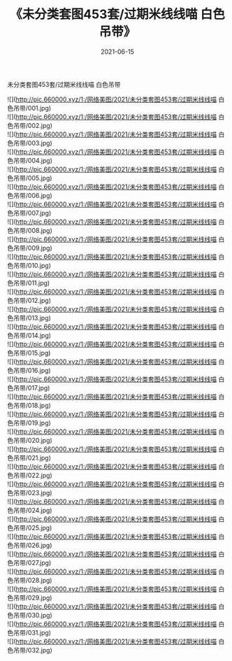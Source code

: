 ﻿---
layout: post
title:  《未分类套图453套/过期米线线喵 白色吊带》
date:   2021-06-15
img: http://pic.660000.xyz/1:/网络美图/2021/未分类套图453套/过期米线线喵 白色吊带/000.jpg
categories: [美女, 清纯, 唯美]
---

未分类套图453套/过期米线线喵 白色吊带

 ![](http://pic.660000.xyz/1:/网络美图/2021/未分类套图453套/过期米线线喵 白色吊带/001.jpg) <br>![](http://pic.660000.xyz/1:/网络美图/2021/未分类套图453套/过期米线线喵 白色吊带/002.jpg) <br>![](http://pic.660000.xyz/1:/网络美图/2021/未分类套图453套/过期米线线喵 白色吊带/003.jpg) <br>![](http://pic.660000.xyz/1:/网络美图/2021/未分类套图453套/过期米线线喵 白色吊带/004.jpg) <br>![](http://pic.660000.xyz/1:/网络美图/2021/未分类套图453套/过期米线线喵 白色吊带/005.jpg) <br>![](http://pic.660000.xyz/1:/网络美图/2021/未分类套图453套/过期米线线喵 白色吊带/006.jpg) <br>![](http://pic.660000.xyz/1:/网络美图/2021/未分类套图453套/过期米线线喵 白色吊带/007.jpg) <br>![](http://pic.660000.xyz/1:/网络美图/2021/未分类套图453套/过期米线线喵 白色吊带/008.jpg) <br>![](http://pic.660000.xyz/1:/网络美图/2021/未分类套图453套/过期米线线喵 白色吊带/009.jpg) <br>![](http://pic.660000.xyz/1:/网络美图/2021/未分类套图453套/过期米线线喵 白色吊带/010.jpg) <br>![](http://pic.660000.xyz/1:/网络美图/2021/未分类套图453套/过期米线线喵 白色吊带/011.jpg) <br>![](http://pic.660000.xyz/1:/网络美图/2021/未分类套图453套/过期米线线喵 白色吊带/012.jpg) <br>![](http://pic.660000.xyz/1:/网络美图/2021/未分类套图453套/过期米线线喵 白色吊带/013.jpg) <br>![](http://pic.660000.xyz/1:/网络美图/2021/未分类套图453套/过期米线线喵 白色吊带/014.jpg) <br>![](http://pic.660000.xyz/1:/网络美图/2021/未分类套图453套/过期米线线喵 白色吊带/015.jpg) <br>![](http://pic.660000.xyz/1:/网络美图/2021/未分类套图453套/过期米线线喵 白色吊带/016.jpg) <br>![](http://pic.660000.xyz/1:/网络美图/2021/未分类套图453套/过期米线线喵 白色吊带/017.jpg) <br>![](http://pic.660000.xyz/1:/网络美图/2021/未分类套图453套/过期米线线喵 白色吊带/018.jpg) <br>![](http://pic.660000.xyz/1:/网络美图/2021/未分类套图453套/过期米线线喵 白色吊带/019.jpg) <br>![](http://pic.660000.xyz/1:/网络美图/2021/未分类套图453套/过期米线线喵 白色吊带/020.jpg) <br>![](http://pic.660000.xyz/1:/网络美图/2021/未分类套图453套/过期米线线喵 白色吊带/021.jpg) <br>![](http://pic.660000.xyz/1:/网络美图/2021/未分类套图453套/过期米线线喵 白色吊带/022.jpg) <br>![](http://pic.660000.xyz/1:/网络美图/2021/未分类套图453套/过期米线线喵 白色吊带/023.jpg) <br>![](http://pic.660000.xyz/1:/网络美图/2021/未分类套图453套/过期米线线喵 白色吊带/024.jpg) <br>![](http://pic.660000.xyz/1:/网络美图/2021/未分类套图453套/过期米线线喵 白色吊带/025.jpg) <br>![](http://pic.660000.xyz/1:/网络美图/2021/未分类套图453套/过期米线线喵 白色吊带/026.jpg) <br>![](http://pic.660000.xyz/1:/网络美图/2021/未分类套图453套/过期米线线喵 白色吊带/027.jpg) <br>![](http://pic.660000.xyz/1:/网络美图/2021/未分类套图453套/过期米线线喵 白色吊带/028.jpg) <br>![](http://pic.660000.xyz/1:/网络美图/2021/未分类套图453套/过期米线线喵 白色吊带/029.jpg) <br>![](http://pic.660000.xyz/1:/网络美图/2021/未分类套图453套/过期米线线喵 白色吊带/030.jpg) <br>![](http://pic.660000.xyz/1:/网络美图/2021/未分类套图453套/过期米线线喵 白色吊带/031.jpg) <br>![](http://pic.660000.xyz/1:/网络美图/2021/未分类套图453套/过期米线线喵 白色吊带/032.jpg) <br>